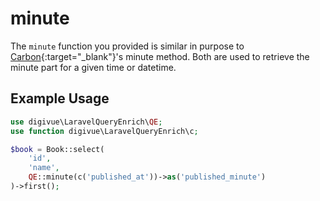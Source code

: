 # minute

The `minute` function you provided is similar in purpose to [Carbon](https://carbon.nesbot.com/){:target="_blank"}'s
minute method. Both are used to retrieve the minute part for a given time or datetime.

## Example Usage

```php
use digivue\LaravelQueryEnrich\QE;
use function digivue\LaravelQueryEnrich\c;

$book = Book::select(
    'id',
    'name',
    QE::minute(c('published_at'))->as('published_minute')
)->first();
```